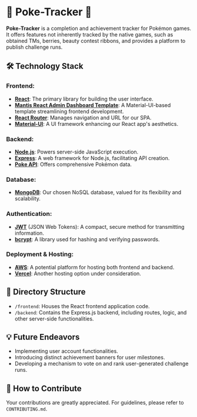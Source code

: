# 🌟 Poke-Tracker 🌟

**Poke-Tracker** is a completion and achievement tracker for Pokémon games. It offers features not inherently tracked by the native games, such as obtained TMs, berries, beauty contest ribbons, and provides a platform to publish challenge runs.

## 🛠️ Technology Stack

### Frontend:
- **[React](https://reactjs.org/)**: The primary library for building the user interface.
- **[Mantis React Admin Dashboard Template](https://mui.com/store/items/mantis-free-react-admin-dashboard-template/)**: A Material-UI-based template streamlining frontend development.
- **[React Router](https://reactrouter.com/)**: Manages navigation and URL for our SPA.
- **[Material-UI](https://material-ui.com/)**: A UI framework enhancing our React app's aesthetics.

### Backend:
- **[Node.js](https://nodejs.org/)**: Powers server-side JavaScript execution.
- **[Express](https://expressjs.com/)**: A web framework for Node.js, facilitating API creation.
- **[Poke API](https://pokeapi.co/)**: Offers comprehensive Pokémon data.

### Database:
- **[MongoDB](https://www.mongodb.com/)**: Our chosen NoSQL database, valued for its flexibility and scalability.

### Authentication:
- **[JWT](https://jwt.io/)** (JSON Web Tokens): A compact, secure method for transmitting information.
- **[bcrypt](https://www.npmjs.com/package/bcrypt)**: A library used for hashing and verifying passwords.

### Deployment & Hosting:
- **[AWS](https://aws.amazon.com/)**: A potential platform for hosting both frontend and backend.
- **[Vercel](https://vercel.com/)**: Another hosting option under consideration.

## 📂 Directory Structure
- `/frontend`: Houses the React frontend application code.
- `/backend`: Contains the Express.js backend, including routes, logic, and other server-side functionalities.

## 💡 Future Endeavors
- Implementing user account functionalities.
- Introducing distinct achievement banners for user milestones.
- Developing a mechanism to vote on and rank user-generated challenge runs.

## 🤝 How to Contribute
Your contributions are greatly appreciated. For guidelines, please refer to `CONTRIBUTING.md`.
